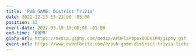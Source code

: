 ```yaml
---
title: 'PUB GAME: District Trivia'
date: 2021-12-13 15:23:00 -05:00
position: 12
event-date: 2022-03-10 19:00:00 -05:00
end-time: '09PM'
giphy-url: https://media.giphy.com/media/APDFlaP8poxD9DV1PM/giphy.gif
event-url: https://www.eventbrite.com/e/pub-game-district-trivia-tickets-265148605617
---
```



